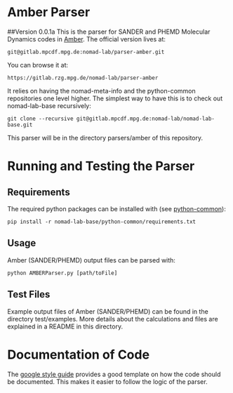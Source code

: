 # Amber Parser
##Version 0.0.1a
This is the parser for SANDER and PHEMD Molecular Dynamics codes in [Amber](http://ambermd.org).
The official version lives at:

    git@gitlab.mpcdf.mpg.de:nomad-lab/parser-amber.git

You can browse it at:

    https://gitlab.rzg.mpg.de/nomad-lab/parser-amber

It relies on having the nomad-meta-info and the python-common repositories one level higher.
The simplest way to have this is to check out nomad-lab-base recursively:

    git clone --recursive git@gitlab.mpcdf.mpg.de:nomad-lab/nomad-lab-base.git

This parser will be in the directory parsers/amber of this repository.

# Running and Testing the Parser
## Requirements
The required python packages can be installed with (see [python-common](https://gitlab.rzg.mpg.de/nomad-lab/python-common)):

    pip install -r nomad-lab-base/python-common/requirements.txt

## Usage
Amber (SANDER/PHEMD) output files can be parsed with:

    python AMBERParser.py [path/toFile]

## Test Files
Example output files of Amber (SANDER/PHEMD) can be found in the directory test/examples.
More details about the calculations and files are explained in a README in this directory.

# Documentation of Code
The [google style guide](https://google.github.io/styleguide/pyguide.html?showone=Comments#Comments) provides a good template on how the code should be documented. This makes it easier to follow the logic of the parser.
